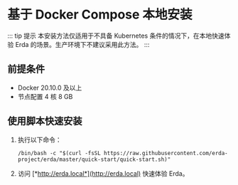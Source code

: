 # 基于 Docker Compose 本地安装

::: tip 提示
本安装方法仅适用于不具备 Kubernetes 条件的情况下，在本地快速体验 Erda 的场景。生产环境下不建议采用此方法。
:::

## 前提条件

- Docker 20.10.0 及以上
- 节点配置 4 核 8 GB

## 使用脚本快速安装

1. 执行以下命令：

   ```shell
   /bin/bash -c "$(curl -fsSL https://raw.githubusercontent.com/erda-project/erda/master/quick-start/quick-start.sh)"
   ```

2. 访问 [*http://erda.local*](http://erda.local) 快速体验 Erda。

